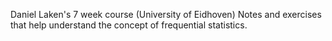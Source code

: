 Daniel Laken's 7 week course (University of Eidhoven)
Notes and exercises that help understand the concept of frequential statistics.
